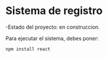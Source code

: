 <h1>Sistema de registro</h1>

-Estado del proyecto: en construccion.

Para ejecutar el sistema, debes poner:

````npm install react````

